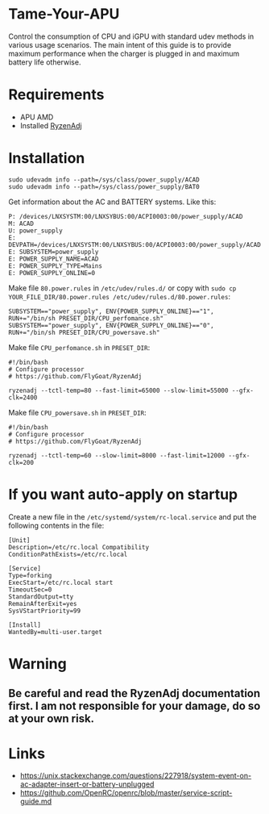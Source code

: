 # Tame-Your-APU
Control the consumption of CPU and iGPU with standard udev methods in various usage scenarios.
The main intent of this guide is to provide maximum performance when the charger is plugged in and maximum battery life otherwise.
# Requirements
  * APU AMD
  * Installed [RyzenAdj](https://github.com/FlyGoat/RyzenAdj)
# Installation
```
sudo udevadm info --path=/sys/class/power_supply/ACAD
sudo udevadm info --path=/sys/class/power_supply/BAT0
```
Get information about the AC and BATTERY systems. Like this:
```
P: /devices/LNXSYSTM:00/LNXSYBUS:00/ACPI0003:00/power_supply/ACAD
M: ACAD
U: power_supply
E: DEVPATH=/devices/LNXSYSTM:00/LNXSYBUS:00/ACPI0003:00/power_supply/ACAD
E: SUBSYSTEM=power_supply
E: POWER_SUPPLY_NAME=ACAD
E: POWER_SUPPLY_TYPE=Mains
E: POWER_SUPPLY_ONLINE=0
```
Make file ```80.power.rules``` in ```/etc/udev/rules.d/``` or copy with ```sudo cp YOUR_FILE_DIR/80.power.rules /etc/udev/rules.d/80.power.rules```:
```
SUBSYSTEM=="power_supply", ENV{POWER_SUPPLY_ONLINE}=="1", RUN+="/bin/sh PRESET_DIR/CPU_perfomance.sh"
SUBSYSTEM=="power_supply", ENV{POWER_SUPPLY_ONLINE}=="0", RUN+="/bin/sh PRESET_DIR/CPU_powersave.sh"
```
Make file ```CPU_perfomance.sh``` in ```PRESET_DIR```:
```
#!/bin/bash
# Configure processor
# https://github.com/FlyGoat/RyzenAdj

ryzenadj --tctl-temp=80 --fast-limit=65000 --slow-limit=55000 --gfx-clk=2400
```

Make file ```CPU_powersave.sh``` in ```PRESET_DIR```:
```
#!/bin/bash
# Configure processor
# https://github.com/FlyGoat/RyzenAdj

ryzenadj --tctl-temp=60 --slow-limit=8000 --fast-limit=12000 --gfx-clk=200
```
# If you want auto-apply on startup
Create a new file in the ```/etc/systemd/system/rc-local.service``` and put the following contents in the file:
```
[Unit]
Description=/etc/rc.local Compatibility
ConditionPathExists=/etc/rc.local

[Service]
Type=forking
ExecStart=/etc/rc.local start
TimeoutSec=0
StandardOutput=tty
RemainAfterExit=yes
SysVStartPriority=99

[Install]
WantedBy=multi-user.target
```


# Warning
## Be careful and read the RyzenAdj documentation first. I am not responsible for your damage, do so at your own risk.

# Links
  * https://unix.stackexchange.com/questions/227918/system-event-on-ac-adapter-insert-or-battery-unplugged
  * https://github.com/OpenRC/openrc/blob/master/service-script-guide.md
